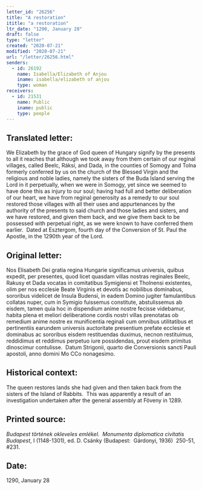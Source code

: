 ```yaml
---
letter_id: "26256"
title: "A restoration"
ititle: "a restoration"
ltr_date: "1290, January 28"
draft: false
type: "letter"
created: "2020-07-21"
modified: "2020-07-21"
url: "/letter/26256.html"
senders:
  - id: 26192
    name: Isabella/Elizabeth of Anjou
    iname: isabella/elizabeth of anjou
    type: woman
receivers:
  - id: 21531
    name: Public
    iname: public
    type: people
---
```

<h2> Translated letter:</h2><p>We Elizabeth by the grace of God queen of Hungary signify by the presents to all it reaches that although we took away from them certain of our reginal villages, called Beelc, Ráksi, and Dada, in the counties of Somogy and Tolna formerly conferred by us on the church of the Blessed Virgin and the religious and noble ladies, namely the sisters of the Buda Island serving the Lord in it perpetually, when we were in Somogy, yet since we seemed to have done this as injury to our soul; having had full and better deliberation of our heart, we have from reginal generosity as a remedy to our soul restored those villages with all their uses and appurtenances by the authority of the presents to said church and those ladies and sisters, and we have restored, and given them back, and we give them back to be possessed with perpetual right, as we were known to have conferred them earlier.&nbsp; Dated at Esztergom, fourth day of the Conversion of St. Paul the Apostle, in the 1290th year of the Lord.</p><h2 class="mt-4"> Original letter:</h2><p>Nos Elisabeth Dei gratia regina Hungarie significamus universis, quibus expedit, per presentes, quod licet quasdam villas nostras reginales Beelc, Rakusy et Dada vocatas in comitatibus Symigiensi et Tholnensi existentes, olim per nos ecclesie Beate Virginis et devotis ac nobilibus dominabus, sororibus videlicet de Insula Budensi, in eadem Domino jugiter famulantibus collatas nuper, cum in Symigio fuissemus constitute, abstulissemus ab eisdem, tamen quia hoc in dispendium anime nostre fecisse videbamur, habita plena et meliori deliberatione cordis nostri villas prenotatas ob remedium anime nostre ex munificentia reginali cum omnibus utilitatibus et pertinentiis earundem universis auctoritate presentium prefate ecclesie et dominabus ac sororibus eisdem restituendas duximus, necnon restituimus, reddidimus et reddimus perpetuo iure possidendas, prout eisdem primitus dinoscimur contulisse.&nbsp; Datum Strigonii, quarto die Conversionis sancti Pauli apostoli, anno domini Mo CCo nonagesimo.</p><h2 class="mt-4"> Historical context:</h2><p>The queen restores lands she had given and then taken back from the sisters of the Island of Rabbits.&nbsp; This was apparently a result of an investigation undertaken after the general assembly at Föveny in 1289.&nbsp;</p><h2 class="mt-4"> Printed source:</h2><p><i>Budapest történek okleveles emlékel.&nbsp; Monumenta diplomatica civitatis Budapest</i>, I (1148-1301), ed. D. Csánky (Budapest:&nbsp; Gárdonyi, 1936)&nbsp; 250-51, #231.</p><h2 class="mt-4"> Date:</h2>1290, January 28
